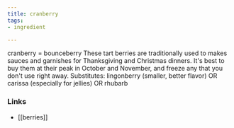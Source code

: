 ```yaml
---
title: cranberry
tags:
- ingredient

---
```

cranberry = bounceberry These tart berries are traditionally used to makes sauces and garnishes for Thanksgiving and Christmas dinners. It's best to buy them at their peak in October and November, and freeze any that you don't use right away. Substitutes: lingonberry (smaller, better flavor) OR carissa (especially for jellies) OR rhubarb

### Links

* [[berries]]
